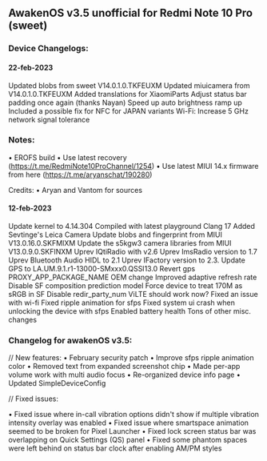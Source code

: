 ## AwakenOS v3.5 unofficial for Redmi Note 10 Pro (sweet)

### Device Changelogs:

#### 22-feb-2023
Updated blobs from sweet V14.0.1.0.TKFEUXM
Updated miuicamera from V14.0.1.0.TKFEUXM
Added translations for XiaomiParts
Adjust status bar padding once again (thanks Nayan)
Speed up auto brightness ramp up
Included a possible fix for NFC for JAPAN variants
Wi-Fi: Increase 5 GHz network signal tolerance

### Notes:
• EROFS build
• Use latest recovery (https://t.me/RedmiNote10ProChannel/1254) 
• Use latest MIUI 14.x firmware from here (https://t.me/aryanschat/190280)

Credits:
• Aryan and Vantom for sources

#### 12-feb-2023
Update kernel to 4.14.304
Compiled with latest playground Clang 17
Added Sevtinge's Leica Camera 
Update blobs and fingerprint from MIUI V13.0.16.0.SKFMIXM
Update the s5kgw3 camera libraries from MIUI V13.0.9.0.SKFINXM
Uprev IQtiRadio with v2.6
Uprev ImsRadio version to 1.7
Uprev Bluetooth Audio HIDL to 2.1
Uprev IFactory version to 2.3.
Update GPS to LA.UM.9.1.r1-13000-SMxxx0.QSSI13.0
Revert gps PROXY_APP_PACKAGE_NAME OEM change
Improved adaptive refresh rate
Disable SF composition prediction model
Force device to treat 170M as sRGB in SF
Disable redir_party_num
ViLTE should work now?
Fixed an issue with wi-fi
Fixed ripple animation for sfps
Fixed system ui crash when unlocking the device with sfps
Enabled battery health
Tons of other misc. changes

### Changelog for awakenOS v3.5:
// New features:
• February security patch
• Improve sfps ripple animation color
• Removed text from expanded screenshot chip
• Made per-app volume work with multi audio focus
• Re-organized device info page
• Updated SimpleDeviceConfig

// Fixed issues:

• Fixed issue where in-call vibration options didn't show if multiple vibration intensity overlay was enabled
• Fixed issue where smartspace animation seemed to be broken for Pixel Launcher
• Fixed lock screen status bar was overlapping on Quick Settings (QS) panel
• Fixed some phantom spaces were left behind on status bar clock after enabling AM/PM styles
